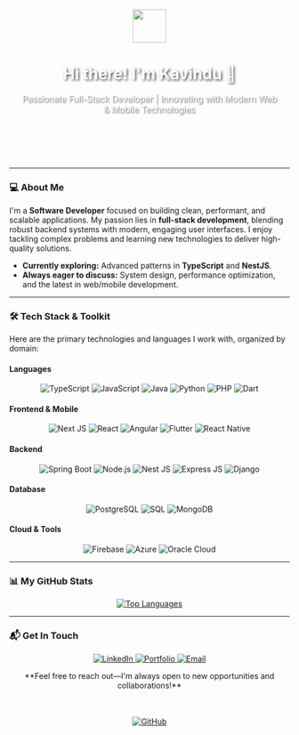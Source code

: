 <div align="center" style="background-image: url('https://user-images.githubusercontent.com/KavinduAbeysinghe/123456789/my-background-image.jpg'); background-size: cover; background-position: center; padding: 50px 20px; border-radius: 10px; margin-bottom: 30px;">
  <img src="https://media.giphy.com/media/v1.Y2lkPTc5MGI3NjExajU3MjN1ZTFtbm10b3BnaW92eW1zdXV1bWlzcG5kMjRpZ210ZzBmbCZlcD12MV9pbnRlcm5hbF9naWZfY3JlYXRlZCZjdD1n/qgQUf66w0TjX80tV94/giphy.gif" width="60" />
  <h1 style="color: white; text-shadow: 2px 2px 4px rgba(0,0,0,0.7);">Hi there! I'm Kavindu 👋</h1>
  <p style="color: white; text-shadow: 1px 1px 2px rgba(0,0,0,0.7); font-size: 1.1em;">Passionate Full-Stack Developer | Innovating with Modern Web & Mobile Technologies</p>
</div>

---

### 💻 About Me

I'm a **Software Developer** focused on building clean, performant, and scalable applications. My passion lies in **full-stack development**, blending robust backend systems with modern, engaging user interfaces. I enjoy tackling complex problems and learning new technologies to deliver high-quality solutions.

- **Currently exploring:** Advanced patterns in **TypeScript** and **NestJS**.
- **Always eager to discuss:** System design, performance optimization, and the latest in web/mobile development.

---

### 🛠️ Tech Stack & Toolkit

Here are the primary technologies and languages I work with, organized by domain:

#### **Languages**

<p align="center">
  <img alt="TypeScript" src="https://img.shields.io/badge/TypeScript-3178C6?style=for-the-badge&logo=typescript&logoColor=white" />
  <img alt="JavaScript" src="https://img.shields.io/badge/JavaScript-F7DF1E?style=for-the-badge&logo=javascript&logoColor=black" />
  <img alt="Java" src="https://img.shields.io/badge/Java-007396?style=for-the-badge&logo=openjdk&logoColor=white" />
  <img alt="Python" src="https://img.shields.io/badge/Python-3776AB?style=for-the-badge&logo=python&logoColor=white" />
  <img alt="PHP" src="https://img.shields.io/badge/PHP-777BB4?style=for-the-badge&logo=php&logoColor=white" />
  <img alt="Dart" src="https://img.shields.io/badge/Dart-0175C2?style=for-the-badge&logo=dart&logoColor=white" />
</p>

#### **Frontend & Mobile**

<p align="center">
  <img alt="Next JS" src="https://img.shields.io/badge/Next.js-000000?style=for-the-badge&logo=next.js&logoColor=white" />
  <img alt="React" src="https://img.shields.io/badge/React-61DAFB?style=for-the-badge&logo=react&logoColor=black" />
  <img alt="Angular" src="https://img.shields.io/badge/Angular-DD0031?style=for-the-badge&logo=angular&logoColor=white" />
  <img alt="Flutter" src="https://img.shields.io/badge/Flutter-02569B?style=for-the-badge&logo=flutter&logoColor=white" />
  <img alt="React Native" src="https://img.shields.io/badge/React%20Native-61DAFB?style=for-the-badge&logo=react-native&logoColor=black" />
</p>

#### **Backend**

<p align="center">
  <img alt="Spring Boot" src="https://img.shields.io/badge/Spring%20Boot-6DB33F?style=for-the-badge&logo=spring-boot&logoColor=white" />
  <img alt="Node.js" src="https://img.shields.io/badge/Node.js-339933?style=for-the-badge&logo=node.js&logoColor=white" />
  <img alt="Nest JS" src="https://img.shields.io/badge/NestJS-E0234E?style=for-the-badge&logo=nestjs&logoColor=white" />
  <img alt="Express JS" src="https://img.shields.io/badge/Express.js-000000?style=for-the-badge&logo=express&logoColor=white" />
  <img alt="Django" src="https://img.shields.io/badge/Django-092E20?style=for-the-badge&logo=django&logoColor=white" />
</p>

#### **Database**

<p align="center">
  <img alt="PostgreSQL" src="https://img.shields.io/badge/PostgreSQL-316192?style=for-the-badge&logo=postgresql&logoColor=white" />
  <img alt="SQL" src="https://img.shields.io/badge/SQL-4479A1?style=for-the-badge&logo=mysql&logoColor=white" />
  <img alt="MongoDB" src="https://img.shields.io/badge/MongoDB-47A248?style=for-the-badge&logo=mongodb&logoColor=white" />
</p>

#### **Cloud & Tools**

<p align="center">
  <img alt="Firebase" src="https://img.shields.io/badge/Firebase-FFCA28?style=for-the-badge&logo=firebase&logoColor=black" />
  <img alt="Azure" src="https://img.shields.io/badge/Azure-0078D4?style=for-the-badge&logo=microsoftazure&logoColor=white" />
  <img alt="Oracle Cloud" src="https://img.shields.io/badge/Oracle%20Cloud-FF0000?style=for-the-badge&logo=oracle&logoColor=white" />
</p>

---

### 📊 My GitHub Stats

<div align="center">
  <a href="https://github.com/anuraghazra/github-readme-stats">
    <img src="https://github-readme-stats.vercel.app/api/top-langs/?username=KavinduAbeysinghe&layout=compact&langs_count=8&theme=dark&hide_border=true&card_width=400" alt="Top Languages" />
  </a>
</div>

---

### 📬 Get In Touch

<p align="center">
  <a href="Your_LinkedIn_URL" target="_blank">
    <img src="https://img.shields.io/badge/LinkedIn-0077B5?style=for-the-badge&logo=linkedin&logoColor=white" alt="LinkedIn" />
  </a>
  <a href="Your_Portfolio_URL_if_available" target="_blank">
    <img src="https://img.shields.io/badge/Portfolio-FF5722?style=for-the-badge&logo=about.me&logoColor=white" alt="Portfolio" />
  </a>
  <a href="mailto:Your.Email@example.com" target="_blank">
    <img src="https://img.shields.io/badge/Email-D14836?style=for-the-badge&logo=gmail&logoColor=white" alt="Email" />
  </a>
</p>
<p align="center">
  **Feel free to reach out—I'm always open to new opportunities and collaborations!**
</p>

<br>
<br>

<div align="center">
  <a href="https://github.com/KavinduAbeysinghe">
    <img src="https://img.shields.io/badge/GitHub-100000?style=for-the-badge&logo=github&logoColor=white" alt="GitHub" />
  </a>
</div>
